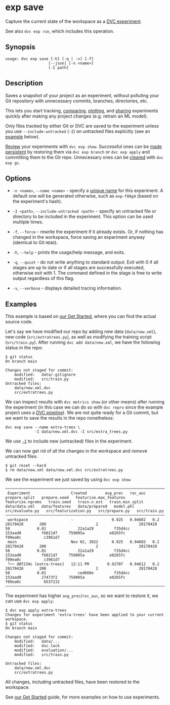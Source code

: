 # exp save

Capture the current state of the <abbr>workspace</abbr> as a [DVC experiment].

[dvc experiment]: /doc/user-guide/experiment-management/experiments-overview

<admon type="info">

See also `dvc exp run`, which includes this operation.

</admon>

## Synopsis

```usage
usage: dvc exp save [-h] [-q | -v] [-f]
                   [--json] [-n <name>]
                   [-I path]
```

## Description

Saves a snapshot of your <abbr>project</abbr> as an <abbr>experiment</abbr>,
without polluting your Git repository with unnecessary commits, branches,
directories, etc.

This lets you start tracking, [comparing], [plotting], and [sharing] experiments
quickly after making any project changes (e.g. retrain an ML model).

[comparing]: /doc/user-guide/experiment-management/comparing-experiments
[plotting]: /doc/user-guide/experiment-management/visualizing-plots
[sharing]: /doc/user-guide/experiment-management/persisting-experiments

<admon type="tip">

Only files tracked by either Git or DVC are saved to the experiment unless you
use `--include-untracked` (`-I`) on untracked files explicitly (see an
[example](#examples) below).

</admon>

[Review] your experiments with `dvc exp show`. Successful ones can be [made
persistent] by restoring them via `dvc exp branch` or `dvc exp apply` and
committing them to the Git repo. Unnecessary ones can be [cleared] with
`dvc exp gc`.

[review]: /doc/user-guide/experiment-management/comparing-experiments
[made persistent]: /doc/user-guide/experiment-management/persisting-experiments
[cleared]: /doc/user-guide/experiment-management/cleaning-experiments

## Options

- `-n <name>`, `--name <name>` - specify a [unique name] for this experiment. A
  default one will be generated otherwise, such as `exp-f80g4` (based on the
  experiment's hash).

- `-I <path>`, `--include-untracked <path>` - specify an untracked file or
  directory to be included in the experiment. This option can be used multiple
  times.

- `-f`, `--force` - rewrite the experiment if it already exists. Or, if nothing
  has changed in the workspace, force saving an experiment anyway (identical to
  Git `HEAD`).

- `-h`, `--help` - prints the usage/help message, and exits.

- `-q`, `--quiet` - do not write anything to standard output. Exit with 0 if all
  stages are up to date or if all stages are successfully executed, otherwise
  exit with 1. The command defined in the stage is free to write output
  regardless of this flag.

- `-v`, `--verbose` - displays detailed tracing information.

[unique name]:
  /doc/user-guide/experiment-management/experiments-overview#how-does-dvc-track-experiments

## Examples

<admon type="info">

This example is based on [our Get Started], where you can find the actual source
code.

[our get started]: /doc/start/experiment-management/experiments

</admon>

Let's say we have modified our repo by adding new data (`data/new.xml`), new
code (`src/extratrees.py`), as well as modifying the training script
(`src/train.py`). After running `dvc add data/new.xml`, we have the following
status in the repo:

```cli
$ git status
On branch main

Changes not staged for commit:
	modified:   data/.gitignore
	modified:   src/train.py
Untracked files:
	data/new.xml.dvc
	src/extratrees.py
```

We can inspect results with `dvc metrics show` (or other means) after running
the experiment (in this case we can do so with `dvc repro` since the example
project uses a [DVC pipeline]). We are not quite ready for a Git commit, but we
want to save the results in the repo nonetheless:

```cli
dvc exp save --name extra-trees \
             -I data/new.xml.dvc -I src/extra_trees.py
```

[dvc pipeline]: /doc/user-guide/pipelines

<admon type="info">

We use [`-I`](#-I) to include new (untracked) files in the experiment.

</admon>

We can now get rid of all the changes in the <abbr>workspace</abbr> and remove
untracked files:

```cli
$ git reset --hard
$ rm data/new.xml data/new.xml.dvc src/extratrees.py
```

We see the experiment we just saved by using `dvc exp show`

```dvctable
────────────────────────────────────────────────────────────────────────────────────────────────────────────────────────────────────────────────────────────────────────────────────────────────────────────────────────────────────────────────────────────────────────────────────────────────────────────────────────────
 Experiment                  Created        avg_prec   roc_auc   prepare.split   prepare.seed   featurize.max_features   featurize.ngrams   train.seed   train.n_est   train.min_split   data/data.xml   data/features   data/prepared   model.pkl   src/evaluate.py   src/featurization.py   src/prepare.py   src/train.py
────────────────────────────────────────────────────────────────────────────────────────────────────────────────────────────────────────────────────────────────────────────────────────────────────────────────────────────────────────────────────────────────────────────────────────────────────────────────────────────
 workspace                   -                 0.925   0.94602   0.2             20170428       200                      2                  20170428     50            0.01              22a1a29         f35d4cc         153aad0         fb021d7     759095a           e0265fc                f09ea0c          c3961d7
 main                        Nov 02, 2022      0.925   0.94602   0.2             20170428       200                      2                  20170428     50            0.01              22a1a29         f35d4cc         153aad0         fb021d7     759095a           e0265fc                f09ea0c          c3961d7
 └── d0f234c [extra-trees]   12:11 PM        0.92707   0.94612   0.2             20170428       200                      2                  20170428     50            0.01              ced660e         f35d4cc         153aad0         27473f2     759095a           e0265fc                f09ea0c          6537232
────────────────────────────────────────────────────────────────────────────────────────────────────────────────────────────────────────────────────────────────────────────────────────────────────────────────────────────────────────────────────────────────────────────────────────────────────────────────────────────
```

The experiment has higher `avg_prec`/`roc_auc`, so we want to restore it, we can
use `dvc exp apply`:

```cli
$ dvc exp apply extra-trees
Changes for experiment 'extra-trees' have been applied to your current workspace.
$ git status
On branch main

Changes not staged for commit:
	modified:   data/...
	modified:   dvc.lock
	modified:   evaluation/...
	modified:   src/train.py

Untracked files:
	data/new.xml.dvc
	src/extratrees.py
```

All changes, including untracked files, have been restored to the workspace.

<admon type="info">

See [our Get Started] guide, for more examples on how to use experiments.

</admon>
